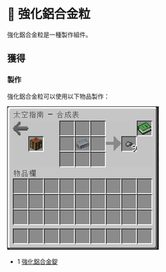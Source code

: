 # 💎 強化鋁合金粒

強化鋁合金粒是一種製作組件。

## 獲得

### 製作

強化鋁合金粒可以使用以下物品製作：

![](<../.gitbook/assets/image (234).png>)

* 1 [強化鋁合金錠](reinforced-aluminium-alloy-ingot.md)
